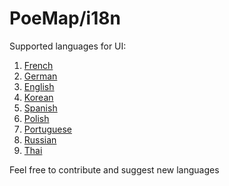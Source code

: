 # PoeMap/i18n

Supported languages for UI:
1. [French](fr.json)
2. [German](de.json)
3. [English](en.json)
4. [Korean](ko.json)
5. [Spanish](es.json)
6. [Polish](pl.json)
7. [Portuguese](pt.json)
8. [Russian](ru.json)
9. [Thai](th.json)

Feel free to contribute and suggest new languages
